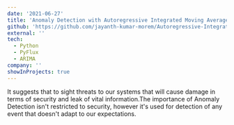 ```yaml
---
date: '2021-06-27'
title: 'Anomaly Detection with Autoregressive Integrated Moving Average Model'
github: 'https://github.com/jayanth-kumar-morem/Autoregressive-Integrated-Moving-Average-ARIMA--model'
external: ''
tech:
  - Python
  - PyFlux
  - ARIMA
company: ''
showInProjects: true
---
```


It suggests that to sight threats to our systems that will cause damage in terms of security and leak of vital information.The importance of Anomaly Detection isn't restricted to security, however it's used for detection of any event that doesn't adapt to our expectations.

